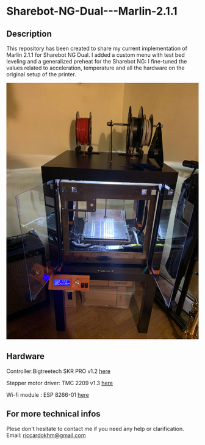 # Sharebot-NG-Dual---Marlin-2.1.1

## Description
This repository has been created to share my current implementation of Marlin 2.1.1 for Sharebot NG Dual. I added a custom menu with test bed leveling and a generalized preheat for the Sharebot NG: I fine-tuned the values related to acceleration, temperature and all the hardware on the original setup of the printer.

<p align="center"> 
  <img  src="https://github.com/riccardokhm/Sharebot-NG-Dual-----Marlin-2.1.1/blob/master/Setup%20images/IMG_9662.jpg">
</p>

## Hardware
Controller:Bigtreetech SKR PRO v1.2 [here](https://biqu.equipment/products/bigtreetech-skr-pro-v1-1-32-bit-control-board?variant=29207358865506)

Stepper motor driver: TMC 2209 v1.3 [here](https://biqu.equipment/products/bigtreetech-tmc2209-stepper-motor-driver-for-3d-printer-board-vs-tmc2208)

Wi-fi module : ESP 8266-01 [here](https://campaign.aliexpress.com/wow/gcp/tesla-pc-new/index?UTABTest=aliabtest377151_530968&src=google&src=google&albch=shopping&acnt=631-313-3945&slnk=&plac=&mtctp=&albbt=Google_7_shopping&albagn=888888&isSmbActive=false&isSmbAutoCall=false&needSmbHouyi=false&albcp=19213817716&albag=&trgt=&crea=it1005004910085064&netw=x&device=c&albpg=&albpd=it1005004910085064&gclid=CjwKCAjwiOCgBhAgEiwAjv5whPTbobtbdWbXgLYXXECBK44X24twbaZ6mbnis2Y5hvQgIlSJyrs1sBoCED8QAvD_BwE&gclsrc=aw.ds&aff_fcid=f3a829210239473082662a91009a9999-1679336010385-05928-UneMJZVf&aff_fsk=UneMJZVf&aff_platform=aaf&sk=UneMJZVf&aff_trace_key=f3a829210239473082662a91009a9999-1679336010385-05928-UneMJZVf&terminal_id=f514531280ed459190e58d761c7119a0&wh_weex=true&wx_navbar_hidden=true&wx_navbar_transparent=true&ignoreNavigationBar=true&wx_statusbar_hidden=true&bt_src=ppc_direct_lp&scenario=pcBridgePPC&productId=1005004910085064&OLP=1085100208_f_group2&o_s_id=1085100208)

## For more technical infos
Plese don't hesitate to contact me if you need any help or clarification.
Email: riccardokhm@gmail.com
